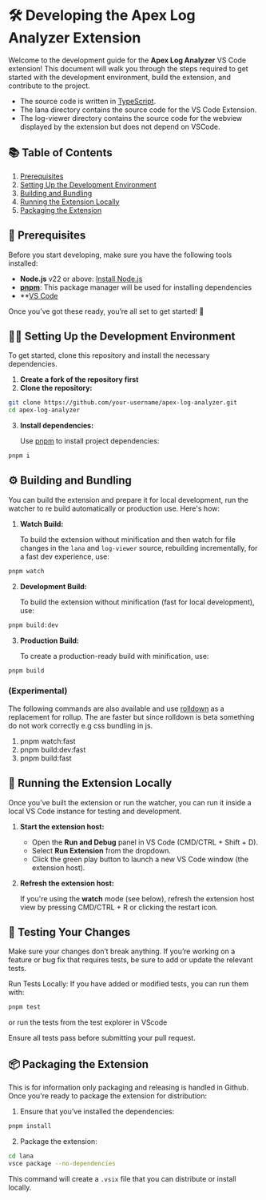# 🛠️ Developing the Apex Log Analyzer Extension

Welcome to the development guide for the **Apex Log Analyzer** VS Code extension! This document will walk you through the steps required to get started with the development environment, build the extension, and contribute to the project.

- The source code is written in [TypeScript](https://www.typescriptlang.org/).
- The lana directory contains the source code for the VS Code Extension.
- The log-viewer directory contains the source code for the webview displayed by the extension but does not depend on VSCode.

## 📚 Table of Contents

1. [Prerequisites](#-prerequisites)
2. [Setting Up the Development Environment](#-setting-up-the-development-environment)
3. [Building and Bundling](#-building-and-bundling)
4. [Running the Extension Locally](#-running-the-extension-locally)
5. [Packaging the Extension](#-packaging-the-extension)

## 🔧 Prerequisites

Before you start developing, make sure you have the following tools installed:

- **Node.js** v22 or above: [Install Node.js](https://nodejs.org/en/)
- **[pnpm](https://pnpm.io/)**: This package manager will be used for installing dependencies
- \*\*[VS Code](https://code.visualstudio.com/)

Once you’ve got these ready, you’re all set to get started! 🚀

## 👨‍💻 Setting Up the Development Environment

To get started, clone this repository and install the necessary dependencies.

1. **Create a fork of the repository first**
2. **Clone the repository:**

```zsh
git clone https://github.com/your-username/apex-log-analyzer.git
cd apex-log-analyzer
```

3. **Install dependencies:**

   Use [pnpm](https://pnpm.io/) to install project dependencies:

```zsh
pnpm i
```

## ⚙️ Building and Bundling

You can build the extension and prepare it for local development, run the watcher to re build automatically or production use. Here's how:

1. **Watch Build:**

   To build the extension without minification and then watch for file changes in the `lana` and `log-viewer` source, rebuilding incrementally, for a fast dev experience, use:

```bash
pnpm watch
```

2. **Development Build:**

   To build the extension without minification (fast for local development), use:

```bash
pnpm build:dev
```

3. **Production Build:**

   To create a production-ready build with minification, use:

```bash
pnpm build
```

### **(Experimental)**

The following commands are also available and use [rolldown](https://rolldown.rs/) as a replacement for rollup.
The are faster but since rolldown is beta something do not work correctly e.g css bundling in js.

1. pnpm watch:fast
1. pnpm build:dev:fast
1. pnpm build:fast

## 🚀 Running the Extension Locally

Once you’ve built the extension or run the watcher, you can run it inside a local VS Code instance for testing and development.

1. **Start the extension host:**
   - Open the **Run and Debug** panel in VS Code (CMD/CTRL + Shift + D).
   - Select **Run Extension** from the dropdown.
   - Click the green play button to launch a new VS Code window (the extension host).

2. **Refresh the extension host:**

   If you're using the **watch** mode (see below), refresh the extension host view by pressing CMD/CTRL + R or clicking the restart icon.

## 🧪 Testing Your Changes

Make sure your changes don’t break anything. If you’re working on a feature or bug fix that requires tests, be sure to add or update the relevant tests.

Run Tests Locally:
If you have added or modified tests, you can run them with:

```zsh
pnpm test
```

or run the tests from the test explorer in VScode

Ensure all tests pass before submitting your pull request.

## 📦 Packaging the Extension

This is for information only packaging and releasing is handled in Github.
Once you're ready to package the extension for distribution:

1. Ensure that you’ve installed the dependencies:

```zsh
pnpm install
```

2. Package the extension:

```zsh
cd lana
vsce package --no-dependencies
```

This command will create a `.vsix` file that you can distribute or install locally.
